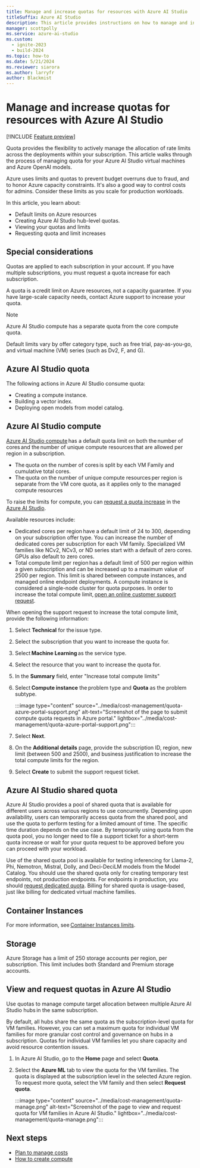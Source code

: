 ```yaml
---
title: Manage and increase quotas for resources with Azure AI Studio
titleSuffix: Azure AI Studio
description: This article provides instructions on how to manage and increase quotas for resources with Azure AI Studio.
manager: scottpolly
ms.service: azure-ai-studio
ms.custom:
  - ignite-2023
  - build-2024
ms.topic: how-to
ms.date: 5/21/2024
ms.reviewer: siarora
ms.author: larryfr
author: Blackmist
---
```


# Manage and increase quotas for resources with Azure AI Studio

[!INCLUDE [Feature preview](~/reusable-content/ce-skilling/azure/includes/ai-studio/includes/feature-preview.md)]

Quota provides the flexibility to actively manage the allocation of rate limits across the deployments within your subscription. This article walks through the process of managing quota for your Azure AI Studio virtual machines and Azure OpenAI models.

Azure uses limits and quotas to prevent budget overruns due to fraud, and to honor Azure capacity constraints. It's also a good way to control costs for admins. Consider these limits as you scale for production workloads. 

In this article, you learn about: 

- Default limits on Azure resources  
- Creating Azure AI Studio hub-level quotas. 
- Viewing your quotas and limits 
- Requesting quota and limit increases 

## Special considerations 

Quotas are applied to each subscription in your account. If you have multiple subscriptions, you must request a quota increase for each subscription. 

A quota is a credit limit on Azure resources, not a capacity guarantee. If you have large-scale capacity needs, contact Azure support to increase your quota. 

> [!NOTE]
> Azure AI Studio compute has a separate quota from the core compute quota. 

Default limits vary by offer category type, such as free trial, pay-as-you-go, and virtual machine (VM) series (such as Dv2, F, and G). 

## Azure AI Studio quota 

The following actions in Azure AI Studio consume quota: 

- Creating a compute instance.
- Building a vector index.
- Deploying open models from model catalog.

## Azure AI Studio compute 

[Azure AI Studio compute](./create-manage-compute.md) has a default quota limit on both the number of cores and the number of unique compute resources that are allowed per region in a subscription. 

- The quota on the number of cores is split by each VM Family and cumulative total cores.
- The quota on the number of unique compute resources per region is separate from the VM core quota, as it applies only to the managed compute resources  

To raise the limits for compute, you can [request a quota increase](#view-and-request-quotas-in-azure-ai-studio) in the [Azure AI Studio](https://ai.azure.com).

Available resources include:
- Dedicated cores per region have a default limit of 24 to 300, depending on your subscription offer type. You can increase the number of dedicated cores per subscription for each VM family. Specialized VM families like NCv2, NCv3, or ND series start with a default of zero cores. GPUs also default to zero cores. 
- Total compute limit per region has a default limit of 500 per region within a given subscription and can be increased up to a maximum value of 2500 per region. This limit is shared between compute instances, and managed online endpoint deployments. A compute instance is considered a single-node cluster for quota purposes. In order to increase the total compute limit, [open an online customer support request](https://portal.azure.com/#view/Microsoft_Azure_Support/NewSupportRequestV3Blade/callerWorkflowId/5088c408-f627-4398-9aa3-c41cdd93a6eb/callerName/Microsoft_Azure_Support%2FHelpAndSupportOverview.ReactView). 

When opening the support request to increase the total compute limit, provide the following information:
1. Select **Technical** for the issue type. 
1. Select the subscription that you want to increase the quota for. 
1. Select **Machine Learning** as the service type. 
1. Select the resource that you want to increase the quota for.
1. In the **Summary** field, enter "Increase total compute limits" 
1. Select **Compute instance** the problem type and **Quota** as the problem subtype.

    :::image type="content" source="../media/cost-management/quota-azure-portal-support.png" alt-text="Screenshot of the page to submit compute quota requests in Azure portal." lightbox="../media/cost-management/quota-azure-portal-support.png":::

1. Select **Next**.
1. On the **Additional details** page, provide the subscription ID, region, new limit (between 500 and 2500), and business justification to increase the total compute limits for the region. 
1. Select **Create** to submit the support request ticket. 

## Azure AI Studio shared quota 

Azure AI Studio provides a pool of shared quota that is available for different users across various regions to use concurrently. Depending upon availability, users can temporarily access quota from the shared pool, and use the quota to perform testing for a limited amount of time. The specific time duration depends on the use case. By temporarily using quota from the quota pool, you no longer need to file a support ticket for a short-term quota increase or wait for your quota request to be approved before you can proceed with your workload. 

Use of the shared quota pool is available for testing inferencing for Llama-2, Phi, Nemotron, Mistral, Dolly, and Deci-DeciLM models from the Model Catalog. You should use the shared quota only for creating temporary test endpoints, not production endpoints. For endpoints in production, you should [request dedicated quota](#view-and-request-quotas-in-azure-ai-studio). Billing for shared quota is usage-based, just like billing for dedicated virtual machine families. 

## Container Instances 

For more information, see [Container Instances limits](/azure/azure-resource-manager/management/azure-subscription-service-limits#container-instances-limits). 

## Storage

Azure Storage has a limit of 250 storage accounts per region, per subscription. This limit includes both Standard and Premium storage accounts.  

## View and request quotas in Azure AI Studio

Use quotas to manage compute target allocation between multiple Azure AI Studio hubs in the same subscription. 

By default, all hubs share the same quota as the subscription-level quota for VM families. However, you can set a maximum quota for individual VM families for more granular cost control and governance on hubs in a subscription. Quotas for individual VM families let you share capacity and avoid resource contention issues. 

1. In Azure AI Studio, go to the **Home** page and select **Quota**. 

1. Select the **Azure ML** tab to view the quota for the VM families. The quota is displayed at the subscription level in the selected Azure region. To request more quota, select the VM family and then select **Request quota**. 

    :::image type="content" source="../media/cost-management/quota-manage.png" alt-text="Screenshot of the page to view and request quota for VM families in Azure AI Studio." lightbox="../media/cost-management/quota-manage.png":::

## Next steps 

- [Plan to manage costs](./costs-plan-manage.md)
- [How to create compute](./create-manage-compute.md)
